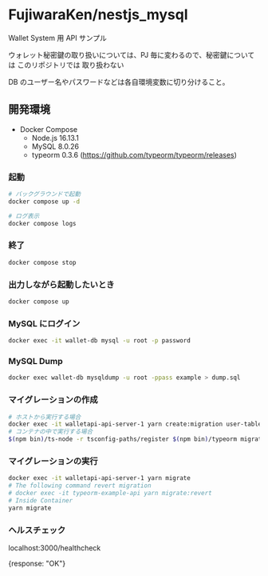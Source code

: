 # FujiwaraKen/nestjs_mysql

Wallet System 用 API サンプル

ウォレット秘密鍵の取り扱いについては、PJ 毎に変わるので、秘密鍵については このリポジトリでは 取り扱わない

DB のユーザー名やパスワードなどは各自環境変数に切り分けること。

## 開発環境

- Docker Compose
  - Node.js 16.13.1
  - MySQL 8.0.26
  - typeorm 0.3.6 (<https://github.com/typeorm/typeorm/releases>)

### 起動

```sh
# バックグラウンドで起動
docker compose up -d

# ログ表示
docker compose logs
```

### 終了

```sh
docker compose stop
```

### 出力しながら起動したいとき

```sh
docker compose up
```

### MySQL にログイン

```sh
docker exec -it wallet-db mysql -u root -p password
```

### MySQL Dump

```sh
docker exec wallet-db mysqldump -u root -ppass example > dump.sql
```

### マイグレーションの作成

```sh
# ホストから実行する場合
docker exec -it walletapi-api-server-1 yarn create:migration user-table
# コンテナの中で実行する場合
$(npm bin)/ts-node -r tsconfig-paths/register $(npm bin)/typeorm migration:create -n user-table
```

### マイグレーションの実行

```sh
docker exec -it walletapi-api-server-1 yarn migrate
# The following command revert migration
# docker exec -it typeorm-example-api yarn migrate:revert
# Inside Container
yarn migrate
```

### ヘルスチェック

localhost:3000/healthcheck

{response: "OK"}
